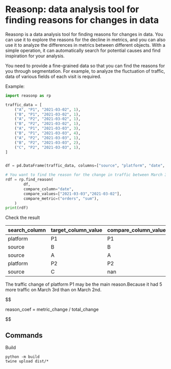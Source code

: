 # Reasonp: data analysis tool for finding reasons for changes in data

Reasonp is a data analysis tool for finding reasons for changes in data. You can use it to explore the reasons for the decline in metrics, and you can also use it to analyze the differences in metrics between different objects. With a simple operation, it can automatically search for potential causes and find inspiration for your analysis.

You need to provide a fine-grained data so that you can find the reasons for you through segmentation. For example, to analyze the fluctuation of traffic, data of various fields of each visit is required.

Example:

```python
import reasonp as rp

traffic_data = [
    ("A", "P1", "2021-03-02", 1),
    ("B", "P1", "2021-03-02", 1),
    ("A", "P2", "2021-03-02", 1),
    ("B", "P2", "2021-03-02", 1),
    ("A", "P1", "2021-03-03", 3),
    ("B", "P1", "2021-03-03", 4),
    ("A", "P2", "2021-03-03", 1),
    ("B", "P2", "2021-03-03", 2),
    ("C", "P2", "2021-03-03", 1),
]


df = pd.DataFrame(traffic_data, columns=["source", "platform", "date", "orders"])

# You want to find the reason for the change in traffic between March 3rd and March 2nd
rdf = rp.find_reason(
        df,
        compare_column="date",
        compare_values=["2021-03-03","2021-03-02"],
        compare_metric=("orders", "sum"),
    )
print(rdf)
```

Check the result

| search_column | target_column_value | compare_column_value | target_metric_value | compare_metric_value | metric_change | reason_coef |
| :------------ | :------------------ | :------------------- | ------------------: | -------------------: | ------------: | ----------: |
| platform      | P1                  | P1                   |                   7 |                    2 |             5 |    0.714286 |
| source        | B                   | B                    |                   6 |                    2 |             4 |    0.571429 |
| source        | A                   | A                    |                   4 |                    2 |             2 |    0.285714 |
| platform      | P2                  | P2                   |                   4 |                    2 |             2 |    0.285714 |
| source        | C                   | nan                  |                   1 |                    0 |             1 |    0.142857 |

The traffic change of platform P1 may be the main reason.Because it had 5 more traffic on March 3rd than on March 2nd.

$$

reason\_coef = metric\_change / total\_change


$$

## Commands

Build

```
python -m build
twine upload dist/*
```
